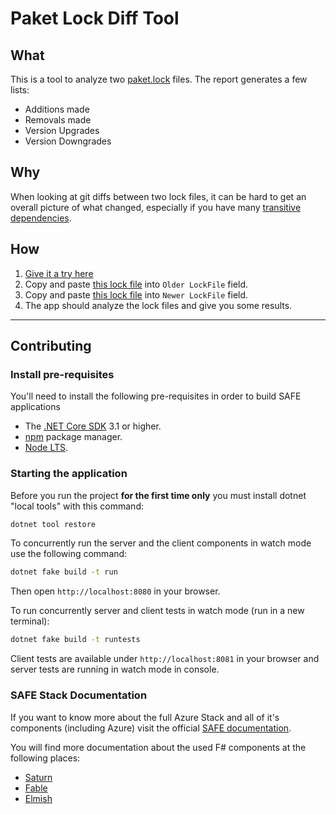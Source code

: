 # Paket Lock Diff Tool

## What

This is a tool to analyze two [paket.lock](https://fsprojects.github.io/Paket/lock-file.html) files.  The report generates a few lists:

- Additions made
- Removals made
- Version Upgrades
- Version Downgrades

## Why

When looking at git diffs between two lock files, it can be hard to get an overall picture of what changed, especially if you have many [transitive dependencies](https://fsprojects.github.io/Paket/faq.html#transitive).

## How

1. [Give it a try here](https://paket-lock-diff.azurewebsites.net/)
2. Copy and paste [this lock file](https://raw.githubusercontent.com/TheAngryByrd/MiniScaffold/0.22.0/paket.lock) into `Older LockFile` field.
3. Copy and paste [this lock file](https://raw.githubusercontent.com/TheAngryByrd/MiniScaffold/master/paket.lock) into `Newer LockFile` field.
4. The app should analyze the lock files and give you some results.

---

## Contributing 

### Install pre-requisites
You'll need to install the following pre-requisites in order to build SAFE applications

* The [.NET Core SDK](https://www.microsoft.com/net/download) 3.1 or higher.
* [npm](https://nodejs.org/en/download/) package manager.
* [Node LTS](https://nodejs.org/en/download/).

### Starting the application
Before you run the project **for the first time only** you must install dotnet "local tools" with this command:

```bash
dotnet tool restore
```

To concurrently run the server and the client components in watch mode use the following command:

```bash
dotnet fake build -t run
```

Then open `http://localhost:8080` in your browser.

To run concurrently server and client tests in watch mode (run in a new terminal):

```bash
dotnet fake build -t runtests
```

Client tests are available under `http://localhost:8081` in your browser and server tests are running in watch mode in console.

### SAFE Stack Documentation
If you want to know more about the full Azure Stack and all of it's components (including Azure) visit the official [SAFE documentation](https://safe-stack.github.io/docs/).

You will find more documentation about the used F# components at the following places:

* [Saturn](https://saturnframework.org/docs/)
* [Fable](https://fable.io/docs/)
* [Elmish](https://elmish.github.io/elmish/)